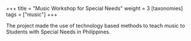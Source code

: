 +++
title = "Music Workshop for Special Needs"
weight = 3
[taxonomies]
tags = ["music"]
+++

The project made the use of technology based methods to teach music to Students with Special Needs in Philippines.